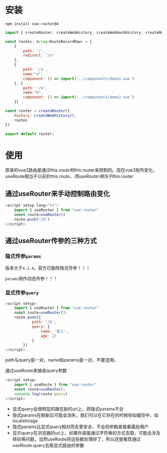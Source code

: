 # 安装

```npm
npm install vue-router@4
```
```js
import { createRouter, createWebHistory, createWebHashHistory, createMemoryHistory, RouteRecordRaw } from 'vue-router'

const routes: Array<RouteRecordRaw> = [
    {
        path: '/',
        redirect: "/a"
    },
    {
        path: '/a',
        name:"a",
        component: () => import('../components/demo1.vue')
    }, {
        path: '/b',
        name:"b",
        component: () => import('../components/demo2.vue')
    }]

const router = createRouter({
    history: createWebHistory(),
    routes
})

export default router;
```

# 使用

原来的vue2路由是通过this.$route和this.$router来控制的。现在vue3有所变化，useRoute相当于以前的this.$route，而useRouter相当于this.$router

## 通过useRouter来手动控制路由变化

```js
<script setup lang="ts">
	import { useRouter } from "vue-router"
	const route=useRouter()
	route.push("/b")
</script>	
```

## 通过useRouter传参的三种方式

### 隐式传参`params`

版本大于`4.1.4`，官方已删除隐式传参！！！

`params`用作动态传参！！！

### 显式传参`query`

```js
<script setup>
	import { useRouter } from "vue-router"
	const route=useRouter();
	route.push({
			path: '/b',
			query: {
				name: '张三',
				age: 23
			}
		})
</script>	
```

path与query是一对，name和params是一对，不要混用。

通过useRoute来接收query参数

```js
<script setup>
	import { useRoute } from "vue-router"
	const route=useRoute();
	console.log(route.query)
</script>	
```

- 显式query会很明显的跟在新的url上，而隐式params不会
- 隐式params在刷新后可能会消失，我们可以在它存在的时候存如缓存中，如localstorage
- 隐式params比显式query相对而言更安全，不会将参数直接暴露给用户
- 显示query在浏览器的url上，如果你直接通过字符串的方式去取，可能会涉及转码等问题，当然useRoute将这些都处理好了，所以还是推荐通过useRoute.query去取显式路由的参数